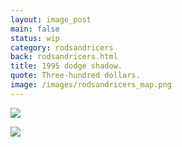 ```yaml
---
layout: image_post
main: false
status: wip
category: rodsandricers
back: rodsandricers.html
title: 1995 dodge shadow.
quote: Three-hundred dollars.
image: /images/rodsandricers_map.png
---
```


<img class="inline" src="http://franklovecchio.s3.amazonaws.com/images/frank.lovecch.io/rodsandricers/1995_dodge_shadow-01.jpg"/>
<p class="img-caption"></p>
<img class="inline" src="http://franklovecchio.s3.amazonaws.com/images/frank.lovecch.io/rodsandricers/1995_dodge_shadow-02.jpg"/>
<p class="img-caption"></p>